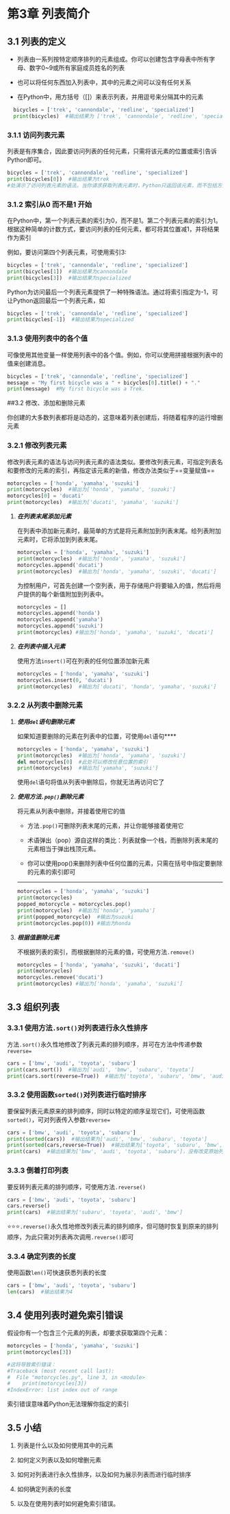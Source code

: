 # 第3章 列表简介

## 3.1 列表的定义

- 列表由一系列按特定顺序排列的元素组成。你可以创建包含字母表中所有字母、数字0~9或所有家庭成员姓名的列表

- 也可以将任何东西加入列表中，其中的元素之间可以没有任何关系

- 在Python中，用方括号（[]）来表示列表，并用逗号来分隔其中的元素

```python
  bicycles = ['trek', 'cannondale', 'redline', 'specialized']
  print(bicycles)  #输出结果为 ['trek', 'cannondale', 'redline', 'specialized']
```

### 3.1.1 访问列表元素

列表是有序集合，因此要访问列表的任何元素，只需将该元素的位置或索引告诉Python即可。

```python
bicycles = ['trek', 'cannondale', 'redline', 'specialized']
print(bicycles[0])  #输出结果为trek
#处演示了访问列表元素的语法。当你请求获取列表元素时，Python只返回该元素，而不包括方括号和引号
```

### 3.1.2 索引从0 而不是1 开始

在Python中，第一个列表元素的索引为0，而不是1。第二个列表元素的索引为1。根据这种简单的计数方式，要访问列表的任何元素，都可将其位置减1，并将结果作为索引

例如，要访问第四个列表元素，可使用索引3:

```python
bicycles = ['trek', 'cannondale', 'redline', 'specialized']
print(bicycles[1])  #输出结果为cannondale
print(bicycles[3])  #输出结果为specialized
```

Python为访问最后一个列表元素提供了一种特殊语法。通过将索引指定为-1，可让Python返回最后一个列表元素，如

```python
bicycles = ['trek', 'cannondale', 'redline', 'specialized']
print(bicycles[-1])  #输出结果为specialized
```

### 3.1.3 使用列表中的各个值

可像使用其他变量一样使用列表中的各个值。例如，你可以使用拼接根据列表中的值来创建消息。

```python
bicycles = ['trek', 'cannondale', 'redline', 'specialized']
message = "My first bicycle was a " + bicycles[0].title() + "."
print(message)  #My first bicycle was a Trek.
```

##3.2 修改、添加和删除元素

你创建的大多数列表都将是动态的，这意味着列表创建后，将随着程序的运行增删元素

### 3.2.1 修改列表元素

修改列表元素的语法与访问列表元素的语法类似。要修改列表元素，可指定列表名和要修改的元素的索引，再指定该元素的新值，修改办法类似于==变量赋值==

```python
motorcycles = ['honda', 'yamaha', 'suzuki']
print(motorcycles)  #输出为['honda', 'yamaha', 'suzuki']
motorcycles[0] = 'ducati'
print(motorcycles)  #输出为['ducati', 'yamaha', 'suzuki']
```

1. ***在列表末尾添加元素***

   在列表中添加新元素时，最简单的方式是将元素附加到列表末尾。给列表附加元素时，它将添加到列表末尾。

   ```py
   motorcycles = ['honda', 'yamaha', 'suzuki']
   print(motorcycles)  #输出为['honda', 'yamaha', 'suzuki']
   motorcycles.append('ducati')
   print(motorcycles)  #输出为['honda', 'yamaha', 'suzuki', 'ducati']
   ```

   为控制用户，可首先创建一个空列表，用于存储用户将要输入的值，然后将用户提供的每个新值附加到列表中。

   ```python
   motorcycles = []
   motorcycles.append('honda')
   motorcycles.append('yamaha')
   motorcycles.append('suzuki')
   print(motorcycles) #输出为['honda', 'yamaha', 'suzuki', 'ducati']
   ```

2. ***在列表中插入元素***

   使用方法`insert()`可在列表的任何位置添加新元素

   ```python
   motorcycles = ['honda', 'yamaha', 'suzuki']
   motorcycles.insert(0, 'ducati')
   print(motorcycles)  #输出为['ducati', 'honda', 'yamaha', 'suzuki']
   ```

### 3.2.2 从列表中删除元素

1. ***使用`del`语句删除元素***

   如果知道要删除的元素在列表中的位置，可使用`del`语句****

   ```python
   motorcycles = ['honda', 'yamaha', 'suzuki']
   print(motorcycles)  #输出为['honda', 'yamaha', 'suzuki']
   del motorcycles[0]  #此处可以修改任意位置的索引
   print(motorcycles)  #输出为['yamaha', 'suzuki']
   ```

   使用`del`语句将值从列表中删除后，你就无法再访问它了

2. ***使用方法`.pop()`删除元素***

   将元素从列表中删除，并接着使用它的值

   - 方法`.pop()`可删除列表末尾的元素，并让你能够接着使用它

   - 术语弹出（pop）源自这样的类比：列表就像一个栈，而删除列表末尾的元素相当于弹出栈顶元素。
   - 你可以使用pop()来删除列表中任何位置的元素，只需在括号中指定要删除的元素的索引即可

   ****

   ```python
   motorcycles = ['honda', 'yamaha', 'suzuki']
   print(motorcycles)
   popped_motorcycle = motorcycles.pop()
   print(motorcycles)  #输出为['honda', 'yamaha']
   print(popped_motorcycle)  #输出为suzuki
   print(motorcycles.pop(0)) #输出为honda
   ```

3. ***根据值删除元素***

   不根据列表的索引，而根据删除的元素的值，可使用方法`.remove()`

   ```python
   motorcycles = ['honda', 'yamaha', 'suzuki', 'ducati']
   print(motorcycles)
   motorcycles.remove('ducati')
   print(motorcycles) #输出为['honda', 'yamaha', 'suzuki']
   ```

## 3.3 组织列表

### 3.3.1 使用方法`.sort()`对列表进行永久性排序

方法`.sort()`永久性地修改了列表元素的排列顺序，并可在方法中传递参数`reverse=`

```python
cars = ['bmw', 'audi', 'toyota', 'subaru']
print(cars.sort())  #输出为['audi', 'bmw', 'subaru', 'toyota']
print(cars.sort(reverse=True))  #输出为['toyota', 'subaru', 'bmw', 'audi']
```

### 3.3.2 使用函数`sorted()`对列表进行临时排序

要保留列表元素原来的排列顺序，同时以特定的顺序呈现它们，可使用函数`sorted()`，可对列表传入参数`reverse=`

```python
cars = ['bmw', 'audi', 'toyota', 'subaru']
print(sorted(cars))  #输出结果为['audi', 'bmw', 'subaru', 'toyota']
print(sorted(cars,reverse=True))  #输出结果为['toyota', 'subaru', 'bmw', 'audi']
print(cars)  #输出结果为['bmw', 'audi', 'toyota', 'subaru']，没有改变原始列表
```

### 3.3.3 倒着打印列表

要反转列表元素的排列顺序，可使用方法`.reverse()`

```python
cars = ['bmw', 'audi', 'toyota', 'subaru']
cars.reverse()
print(cars)  #输出结果为['subaru', 'toyota', 'audi', 'bmw']
```

:star::star::star:`.reverse()`永久性地修改列表元素的排列顺序，但可随时恢复到原来的排列顺序，为此只需对列表再次调用`.reverse()`即可

### 3.3.4 确定列表的长度
使用函数`len()`可快速获悉列表的长度

```python
cars = ['bmw', 'audi', 'toyota', 'subaru']
len(cars)  #输出结果为4
```

## 3.4 使用列表时避免索引错误

假设你有一个包含三个元素的列表，却要求获取第四个元素：

```python
motorcycles = ['honda', 'yamaha', 'suzuki']
print(motorcycles[3])

#这将导致索引错误：
#Traceback (most recent call last):
#  File "motorcycles.py", line 3, in <module>
#    print(motorcycles[3])
#IndexError: list index out of range
```

索引错误意味着Python无法理解你指定的索引

## 3.5 小结

1. 列表是什么以及如何使用其中的元素

2. 如何定义列表以及如何增删元素

3. 如何对列表进行永久性排序，以及如何为展示列表而进行临时排序

4. 如何确定列表的长度

5. 以及在使用列表时如何避免索引错误。